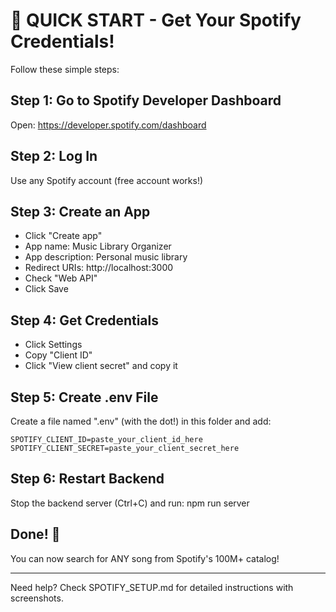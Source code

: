 # 🎵 QUICK START - Get Your Spotify Credentials!

Follow these simple steps:

## Step 1: Go to Spotify Developer Dashboard
Open: https://developer.spotify.com/dashboard

## Step 2: Log In
Use any Spotify account (free account works!)

## Step 3: Create an App
- Click "Create app"
- App name: Music Library Organizer
- App description: Personal music library
- Redirect URIs: http://localhost:3000
- Check "Web API"
- Click Save

## Step 4: Get Credentials
- Click Settings
- Copy "Client ID"
- Click "View client secret" and copy it

## Step 5: Create .env File
Create a file named ".env" (with the dot!) in this folder and add:

```
SPOTIFY_CLIENT_ID=paste_your_client_id_here
SPOTIFY_CLIENT_SECRET=paste_your_client_secret_here
```

## Step 6: Restart Backend
Stop the backend server (Ctrl+C) and run: npm run server

## Done! 🎉
You can now search for ANY song from Spotify's 100M+ catalog!

---

Need help? Check SPOTIFY_SETUP.md for detailed instructions with screenshots.
